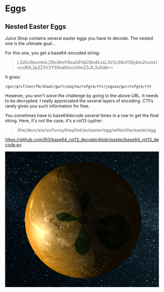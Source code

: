 # Eggs

## Nested Easter Eggs

Juice Shop contains several easter eggs you have to decode. The nested one is the ultimate goal...

For this one, you get a base64-encoded string:

> L2d1ci9xcmlmL25lci9mYi9zaGFhbC9ndXJsL3V2cS9uYS9ybmZncmUvcnR0L2p2Z3V2YS9ndXIvcm5mZ3JlL3J0dA==

It gives:

```
/gur/qrif/ner/fb/shaal/gurl/uvq/na/rnfgre/rtt/jvguva/gur/rnfgre/rtt
```

However, you won't solve the challenge by going to the above URL. It needs to be decrypted. I really appreciated the several layers of encoding. CTFs rarely gives you such information for free.

You sometimes have to base64decode several times in a row to get the final string. Here, it's not the case, it's a rot13 cypher:

> /the/devs/are/so/funny/they/hid/an/easter/egg/within/the/easter/egg

https://github.com/l50/base64_rot13_decoder/blob/master/base64_rot13_decode.py

![](egg.jpg)